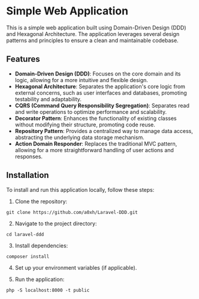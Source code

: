 # Simple Web Application

This is a simple web application built using Domain-Driven Design (DDD) and Hexagonal Architecture. The application leverages several design patterns and principles to ensure a clean and maintainable codebase.

## Features

- **Domain-Driven Design (DDD)**: Focuses on the core domain and its logic, allowing for a more intuitive and flexible design.
- **Hexagonal Architecture**: Separates the application's core logic from external concerns, such as user interfaces and databases, promoting testability and adaptability.
- **CQRS (Command Query Responsibility Segregation)**: Separates read and write operations to optimize performance and scalability.
- **Decorator Pattern**: Enhances the functionality of existing classes without modifying their structure, promoting code reuse.
- **Repository Pattern**: Provides a centralized way to manage data access, abstracting the underlying data storage mechanism.
- **Action Domain Responder**: Replaces the traditional MVC pattern, allowing for a more straightforward handling of user actions and responses.

## Installation

To install and run this application locally, follow these steps:

1. Clone the repository:

```
git clone https://github.com/a0xh/Laravel-DDD.git
```

2. Navigate to the project directory:

```
cd laravel-ddd
```


3. Install dependencies:

```
composer install
```


4. Set up your environment variables (if applicable).

5. Run the application:

```
php -S localhost:8000 -t public
```

